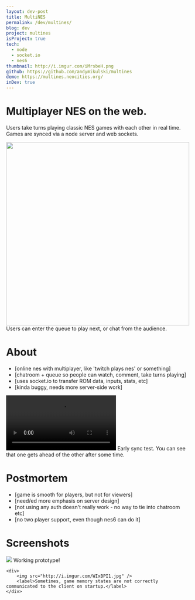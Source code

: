 ```yaml
---
layout: dev-post
title: MultiNES
permalink: /dev/multines/
blog: dev
project: multines
isProject: true
tech:
  - node
  - socket.io
  - nes6
thumbnail: http://i.imgur.com/iMrsbeH.png
github: https://github.com/andymikulski/multines
demo: https://multines.neocities.org/
inDev: true
---
```


# Multiplayer NES on the web.

Users take turns playing classic NES games with each other in real time. Games are synced via a node server and web sockets.


<img src="http://i.imgur.com/iMrsbeH.jpg" height="500" />
<label>Users can enter the queue to play next, or chat from the audience.</label>

# About

- [online nes with multiplayer, like 'twitch plays nes' or something]
- [chatroom + queue so people can watch, comment, take turns playing]
- [uses socket.io to transfer ROM data, inputs, stats, etc]
- [kinda buggy, needs more server-side work]

<video src="https://i.imgur.com/OWe3xBX.mp4" loop controls></video>
<label>Early sync test. You can see that one gets ahead of the other after some time.</label>

# Postmortem

- [game is smooth for players, but not for viewers]
- [need/ed more emphasis on server design]
- [not using any auth doesn't really work - no way to tie into chatroom etc]
- [no two player support, even though nes6 can do it]

# Screenshots

<div class="screenshots">
	<div>
		<img src="http://i.imgur.com/iMrsbeH.jpg" />
		<label>Working prototype!</label>
	</div>

	<div>
		<img src="http://i.imgur.com/WIxBPI1.jpg" />
		<label>Sometimes, game memory states are not correctly communicated to the client on startup.</label>
	</div>
</div>

